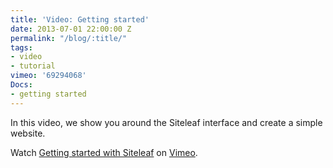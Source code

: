 ```yaml
---
title: 'Video: Getting started'
date: 2013-07-01 22:00:00 Z
permalink: "/blog/:title/"
tags:
- video
- tutorial
vimeo: '69294068'
Docs:
- getting started
---
```


In this video, we show you around the Siteleaf interface and create a simple website.

Watch <a href="http://vimeo.com/69294068">Getting started with Siteleaf</a> on <a href="http://vimeo.com">Vimeo</a>.

